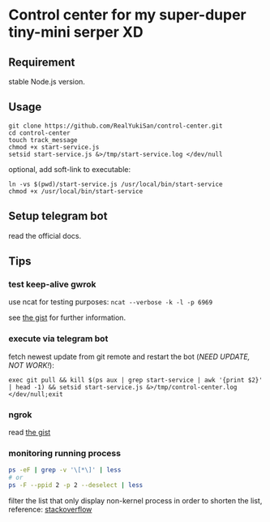 # Control center for my super-duper tiny-mini serper XD

## Requirement
stable Node.js version.

## Usage

```
git clone https://github.com/RealYukiSan/control-center.git
cd control-center
touch track_message
chmod +x start-service.js
setsid start-service.js &>/tmp/start-service.log </dev/null
```

optional, add soft-link to executable:
```
ln -vs $(pwd)/start-service.js /usr/local/bin/start-service
chmod +x /usr/local/bin/start-service
```

## Setup telegram bot
read the official docs.

## Tips

### test keep-alive gwrok

use ncat for testing purposes: `ncat --verbose -k -l -p 6969`

see [the gist](https://gist.github.com/RealYukiSan/e0feea6d8fbf1b0963bab570e5828d57) for further information.

### execute via telegram bot

fetch newest update from git remote and restart the bot (*NEED UPDATE, NOT WORK!*):

```
exec git pull && kill $(ps aux | grep start-service | awk '{print $2}' | head -1) && setsid start-service.js &>/tmp/control-center.log </dev/null;exit
```

### ngrok
read [the gist](https://gist.github.com/RealYukiSan/1e0ad1fc07c41b26b0d54986f248ff09)

### monitoring running process

```bash
ps -eF | grep -v '\[*\]' | less
# or
ps -F --ppid 2 -p 2 --deselect | less
```

filter the list that only display non-kernel process in order to shorten the list, reference: [stackoverflow](https://unix.stackexchange.com/questions/78583/can-ps-display-only-non-kernel-processes-on-linux)
